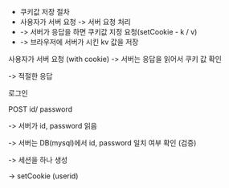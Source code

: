 * 쿠키값 저장 절차
* 사용자가 서버 요청 -> 서버 요청 처리
* -> 서버가 응답을 하면 쿠키값 지정 요청(setCookie - k / v)
* -> 브라우저에 서버가 시킨 kv 값을 저장



사용자가 서버 요청 (with cookie) -> 서버는 응답을 읽어서 쿠키 값 확인

-> 적절한 응답



로그인

POST id/ password

-> 서버가 id, password 읽음

-> 서버는 DB(mysql)에서 id, password 일치 여부 확인 (검증)

-> 세션을 하나 생성

-> setCookie (userid)